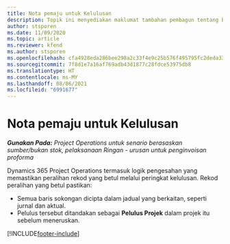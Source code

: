 ```yaml
---
title: Nota pemaju untuk Kelulusan
description: Topik ini menyediakan maklumat tambahan pembagun tentang bekerja dengan pelulus.
author: stsporen
ms.date: 11/09/2020
ms.topic: article
ms.reviewer: kfend
ms.author: stsporen
ms.openlocfilehash: cfa4928eda286bee298a2c33f4e9c25b576f495795fc2deda33b393e372465b1
ms.sourcegitcommit: 7f8d1e7a16af769adb43d1877c28fdce53975db8
ms.translationtype: HT
ms.contentlocale: ms-MY
ms.lasthandoff: 08/06/2021
ms.locfileid: "6991677"
---
```

# <a name="developer-notes-for-approvals"></a>Nota pemaju untuk Kelulusan

_**Gunakan Pada:** Project Operations untuk senario berasaskan sumber/bukan stok, pelaksanaan Ringan - urusan untuk penginvoisan proforma_

Dynamics 365 Project Operations termasuk logik pengesahan yang memastikan peralihan rekod yang betul melalui peringkat kelulusan. Rekod peralihan yang betul pastikan: 

  - Semua baris sokongan dicipta dalam jadual yang berkaitan, seperti jurnal dan aktual.
  - Pelulus tersebut ditandakan sebagai **Pelulus Projek** dalam projek itu sebelum meneruskan.


[!INCLUDE[footer-include](../includes/footer-banner.md)]